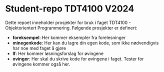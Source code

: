 # Student-repo TDT4100 V2024

Dette repoet inneholder prosjekter for bruk i faget TDT4100 - Objektorientert Programmering.
Følgende prosjekter er definert:

- **foreksempel**: Her kommer eksempler fra forelesninger
- **minegenkode**: Her kan du lagre din egen kode, som ikke nødvendigvis har noe med faget å gjøre
- **lf**: Her kommer løsningsforslag for øvingene
- **ovinger**: Her skal du skrive kode for øvingene i faget. Tester for øvingene kommer også her.
